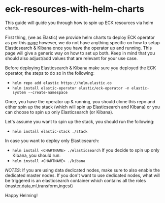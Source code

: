# eck-resources-with-helm-charts

This guide will guide you through how to spin up ECK resources via helm charts.

First thing, (we as Elastic) we provide helm charts to deploy ECK operator as per this [page](https://github.com/elastic/cloud-on-k8s/tree/master/deploy) however, we do not have anything specific on how to setup Elasticsearch & Kibana once you have the operator up and running. This page will give a generic way on how to set up both. Keep in mind that you should also adjust/add values that are relevant for your use case. 

Before deploying Elasticsearch & Kibana make sure you deployed the ECK operator, the steps to do so in the following:
- `helm repo add elastic https://helm.elastic.co`
- `helm install elastic-operator elastic/eck-operator -n elastic-system --create-namespace`

Once, you have the operator up & running, you should clone this repo and either spin up the stack (which will spin up Elasticsearch and Kibana) or you can choose to spin up only Elasticsearch (or Kibana).

Let's assume you want to spin up the stack, you should run the following:
- `helm install elastic-stack ./stack`

In case you want to deploy only Elasticsearch:
- `helm install <CHARTNAME> ./elasticsearch`
If you decide to spin up only Kibana, you should run:
- `helm install <CHARTNAME> ./kibana`

_NOTES_: If you are using data dedicated nodes, make sure to also enable the dedicated master nodes.
If you don't want to use dedicated nodes, what will be triggered is an elasticsearch container which contains all the roles (master,data,ml,transform,ingest)

Happy Helming!
